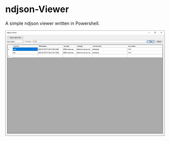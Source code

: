 # ndjson-Viewer
A simple ndjson viewer written in Powershell.

![Demo](https://github.com/Internal-Server-Error/ndjson-Viewer/blob/main/README/readme-demo-screenshot.png?raw=true)
